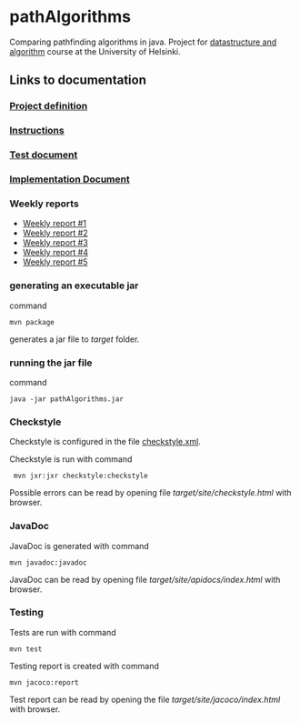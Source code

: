 # pathAlgorithms
Comparing pathfinding algorithms in java. Project for [datastructure and algorithm](https://tiralabra.github.io/2020_p1/index) course at the University of Helsinki.



## Links to documentation

### [Project definition](https://github.com/synesteesia/pathAlgorithms/blob/master/documentation/project_definition.md)
### [Instructions](https://github.com/synesteesia/pathAlgorithms/blob/master/documentation/Instructions.md)
### [Test document](https://github.com/synesteesia/pathAlgorithms/blob/master/documentation/testDocument.md)
### [Implementation Document](https://github.com/synesteesia/pathAlgorithms/blob/master/documentation/implementationDocument.md)



### Weekly reports

* [Weekly report #1](https://github.com/synesteesia/pathAlgorithms/blob/master/documentation/weeklyReports/Weekly_report_1.md)
* [Weekly report #2](https://github.com/synesteesia/pathAlgorithms/blob/master/documentation/weeklyReports/Weekly_report_2.md)
* [Weekly report #3](https://github.com/synesteesia/pathAlgorithms/blob/master/documentation/weeklyReports/Weekly_report_3.md)
* [Weekly report #4](https://github.com/synesteesia/pathAlgorithms/blob/master/documentation/weeklyReports/Weekly_report_4.md)
* [Weekly report #5](https://github.com/synesteesia/pathAlgorithms/blob/master/documentation/weeklyReports/Weekly_report_5.md)

### generating an executable jar

command

```
mvn package
```

generates a jar file to _target_ folder.

### running the jar file

command

```
java -jar pathAlgorithms.jar
```

### Checkstyle

Checkstyle is configured in the file [checkstyle.xml](https://github.com/synesteesia/pathAlgorithms/blob/master/pathAlgorithms/checkstyle.xml).

Checkstyle is run with command


```
 mvn jxr:jxr checkstyle:checkstyle
```

Possible errors can be read by opening file _target/site/checkstyle.html_ with browser.

### JavaDoc

JavaDoc is generated with command

```
mvn javadoc:javadoc
```

JavaDoc can be read by opening file _target/site/apidocs/index.html_ with browser.

### Testing

Tests are run with command

```
mvn test
```
Testing report is created with command

```
mvn jacoco:report
```

Test report can be read by opening the file _target/site/jacoco/index.html_ with browser.



